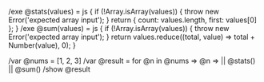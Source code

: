 /exe @stats(values) = js {
  if (!Array.isArray(values)) {
    throw new Error('expected array input');
  }
  return { count: values.length, first: values[0] };
}
/exe @sum(values) = js {
  if (!Array.isArray(values)) {
    throw new Error('expected array input');
  }
  return values.reduce((total, value) => total + Number(value), 0);
}

/var @nums = [1, 2, 3]
/var @result = for @n in @nums => @n => || @stats() || @sum()
/show @result
